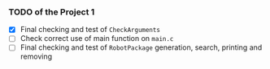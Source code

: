 ### TODO of the Project 1

- [x] Final checking and test of `CheckArguments`
- [ ] Check correct use of main function on `main.c`
- [ ] Final checking and test of `RobotPackage` generation, search, printing and removing 
